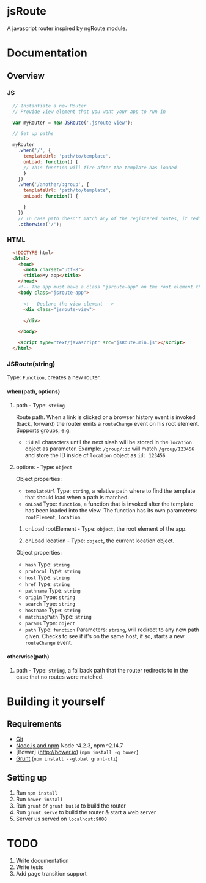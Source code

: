 # jsRoute

A javascript router inspired by ngRoute module.

# Documentation

## Overview

### JS

```javascript
  // Instantiate a new Router
  // Provide view element that you want your app to run in

  var myRouter = new JSRoute('.jsroute-view');

  // Set up paths

  myRouter
    .when('/', {
      templateUrl: 'path/to/template',
      onLoad: function() {
      // This function will fire after the template has loaded
      }
    })
    .when('/another/:group', {
      templateUrl: 'path/to/template',
      onLoad: function() {

      }
    })
    // In case path doesn't match any of the registered routes, it redirects to a another route
    .otherwise('/');
```

### HTML

```html
  <!DOCTYPE html>
  <html>
    <head>
      <meta charset="utf-8">
      <title>My app</title>
    </head>
    <!-- The app must have a class "jsroute-app" on the root element that you want your app to run on -->
    <body class="jsroute-app">

      <!-- Declare the view element -->
      <div class="jsroute-view">

      </div>

    </body>

    <script type="text/javascript" src="jsRoute.min.js"></script>
  </html>
```

### JSRoute(string)

Type: `Function`, creates a new router.

#### when(path, options)

  1. path - Type: `string`

     Route path. When a link is clicked or a browser history event is invoked (back, forward) the router emits a `routeChange` event on his root element. Supports groups, e.g.

     - `:id` all characters until the next slash will be stored in the `location` object as parameter. Example: `/group/:id` will match `/group/123456` and store the ID inside of `location` object as `id: 123456`

  2. options - Type: `object`

     Object properties:

     - `templateUrl` Type: `string`, a relative path where to find the template that should load when a path is matched.
     - `onLoad` Type: `function`, a function that is invoked after the template has been loaded into the view. The function has its own parameters: `rootElement`, `location`.

     1. onLoad rootElement - Type: `object`, the root element of the app.

     2. onLoad location - Type: `object`, the current location object.

       Object properties:

       - `hash` Type: `string`
       - `protocol` Type: `string`
       - `host` Type: `string`
       - `href` Type: `string`
       - `pathname` Type: `string`
       - `origin` Type: `string`
       - `search` Type: `string`
       - `hostname` Type: `string`
       - `matchingPath` Type: `string`
       - `params` Type: `object`
       - `path` Type: `function` Parameters: `string`, will redirect to any new path given. Checks to see if it's on the same host, if so, starts a new `routeChange` event.

#### otherwise(path)

  1. path - Type: `string`, a fallback path that the router redirects to in the case that no routes were matched.



# Building it yourself

## Requirements

- [Git](https://git-scm.com/)
- [Node.js and npm](nodejs.org) Node ^4.2.3, npm ^2.14.7
- [Bower] (http://bower.io) (`npm install -g bower`)
- [Grunt](http://gruntjs.com/) (`npm install --global grunt-cli`)


## Setting up

1. Run `npm install`
2. Run `bower install`
3. Run `grunt` or `grunt build` to build the router
4. Run `grunt serve` to build the router & start a web server
5. Server us served on `localhost:9000`

# TODO

1. Write documentation
2. Write tests
3. Add page transition support
